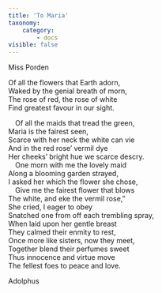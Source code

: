 ```yaml
---
title: 'To Maria'
taxonomy:
    category:
        - docs
visible: false
---
```


<div class="author">Miss Porden</div>

Of all the flowers that Earth adorn,  
Waked by the genial breath of morn,  
The rose of red, the rose of white  
Find greatest favour in our sight.  
  
&emsp;Of all the maids that tread the green,  
Maria is the fairest seen,  
Scarce with her neck the white can vie  
And in the red rose’ vermil dye  
Her cheeks’ bright hue we scarce descry.  
&emsp;One morn with me the lovely maid  
Along a blooming garden strayed,  
I asked her which the flower she chose,  
&emsp;Give me the fairest flower that blows  
The white, and eke the vermil rose,”  
She cried, I eager to obey  
Snatched one from off each trembling spray,  
When laid upon her gentle breast  
They calmed their enmity to rest,  
Once more like sisters, now they meet,  
Together blend their perfumes sweet  
Thus innocence and virtue move  
The fellest foes to peace and love.  
  
Adolphus